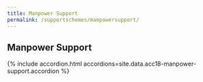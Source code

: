 ```yaml
---
title: Manpower Support
permalink: /supportschemes/manpowersupport/
---
```


## Manpower Support

{% include accordion.html accordions=site.data.acc18-manpower-support.accordion %}
